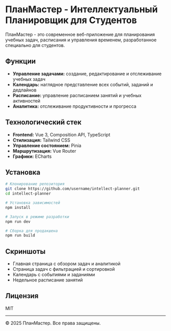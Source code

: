 # ПланМастер - Интеллектуальный Планировщик для Студентов

ПланМастер - это современное веб-приложение для планирования учебных задач, расписания и управления временем, разработанное специально для студентов.

## Функции

- **Управление задачами:** создание, редактирование и отслеживание учебных задач
- **Календарь:** наглядное представление всех событий, заданий и дедлайнов
- **Расписание:** управление расписанием занятий и учебных активностей
- **Аналитика:** отслеживание продуктивности и прогресса

## Технологический стек

- **Frontend:** Vue 3, Composition API, TypeScript
- **Стилизация:** Tailwind CSS
- **Управление состоянием:** Pinia
- **Маршрутизация:** Vue Router
- **Графики:** ECharts

## Установка

```bash
# Клонирование репозитория
git clone https://github.com/username/intellect-planner.git
cd intellect-planner

# Установка зависимостей
npm install

# Запуск в режиме разработки
npm run dev

# Сборка для продакшена
npm run build
```

## Скриншоты

- Главная страница с обзором задач и аналитикой
- Страница задач с фильтрацией и сортировкой
- Календарь с событиями и заданиями
- Недельное расписание занятий

## Лицензия

MIT

---

© 2025 ПланМастер. Все права защищены.
